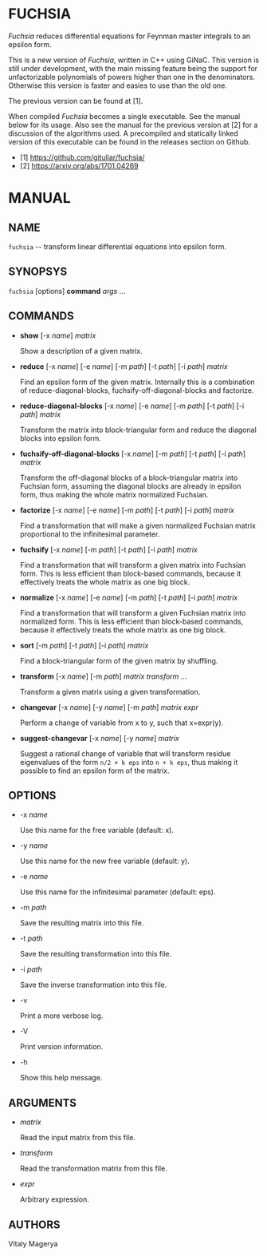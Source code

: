 # FUCHSIA

*Fuchsia* reduces differential equations for Feynman master
integrals to an epsilon form.

This is a new version of *Fuchsia*, written in C++ using GiNaC.
This version is still under development, with the main missing
feature being the support for unfactorizable polynomials of powers
higher than one in the denominators. Otherwise this version is
faster and easies to use than the old one.

The previous version can be found at [1].

When compiled *Fuchsia* becomes a single executable. See the manual
below for its usage. Also see the manual for the previous version
at [2] for a discussion of the algorithms used. A precompiled
and statically linked version of this executable can be found
in the releases section on Github.

* [1] https://github.com/gituliar/fuchsia/
* [2] https://arxiv.org/abs/1701.04269

# MANUAL

## NAME
`fuchsia` -- transform linear differential equations into epsilon form.

## SYNOPSYS
`fuchsia` [options] **command** *args* ...

## COMMANDS

* **show** [-x *name*] *matrix*

  Show a description of a given matrix.

* **reduce** [-x *name*] [-e *name*] [-m *path*] [-t *path*] [-i *path*] *matrix*

  Find an epsilon form of the given matrix. Internally
  this is a combination of reduce-diagonal-blocks,
  fuchsify-off-diagonal-blocks and factorize.

* **reduce-diagonal-blocks** [-x *name*] [-e *name*] [-m *path*] [-t *path*] [-i *path*] *matrix*

  Transform the matrix into block-triangular form and reduce the diagonal
  blocks into epsilon form.

* **fuchsify-off-diagonal-blocks** [-x *name*] [-m *path*] [-t *path*] [-i *path*] *matrix*

  Transform the off-diagonal blocks of a block-triangular matrix into
  Fuchsian form, assuming the diagonal blocks are already in epsilon
  form, thus making the whole matrix normalized Fuchsian.

* **factorize** [-x *name*] [-e *name*] [-m *path*] [-t *path*] [-i *path*] *matrix*

  Find a transformation that will make a given normalized Fuchsian matrix
  proportional to the infinitesimal parameter.

* **fuchsify** [-x *name*] [-m *path*] [-t *path*] [-i *path*] *matrix*

  Find a transformation that will transform a given matrix into Fuchsian
  form. This is less efficient than block-based commands, because it
  effectively treats the whole matrix as one big block.

* **normalize** [-x *name*] [-e *name*] [-m *path*] [-t *path*] [-i *path*] *matrix*

  Find a transformation that will transform a given Fuchsian matrix into
  normalized form. This is less efficient than block-based commands,
  because it effectively treats the whole matrix as one big block.

* **sort** [-m *path*] [-t *path*] [-i *path*] *matrix*

  Find a block-triangular form of the given matrix by shuffling.

* **transform** [-x *name*] [-m *path*] *matrix* *transform* ...

  Transform a given matrix using a given transformation.

* **changevar** [-x *name*] [-y *name*] [-m *path*] *matrix* *expr*

  Perform a change of variable from x to y, such that x=expr(y).

* **suggest-changevar** [-x *name*] [-y *name*] *matrix*

  Suggest a rational change of variable that will transform residue
  eigenvalues of the form `n/2 + k eps` into `n + k eps`, thus making it possible
  to find an epsilon form of the matrix.

## OPTIONS

* -x *name*

  Use this name for the free variable (default: x).

* -y *name*

  Use this name for the new free variable (default: y).

* -e *name*

  Use this name for the infinitesimal parameter (default: eps).

* -m *path*

  Save the resulting matrix into this file.

* -t *path*

  Save the resulting transformation into this file.

* -i *path*

  Save the inverse transformation into this file.

* -v

  Print a more verbose log.

* -V

  Print version information.

* -h

  Show this help message.

## ARGUMENTS

* *matrix*

  Read the input matrix from this file.

* *transform*

  Read the transformation matrix from this file.

* *expr*

  Arbitrary expression.

## AUTHORS

Vitaly Magerya

